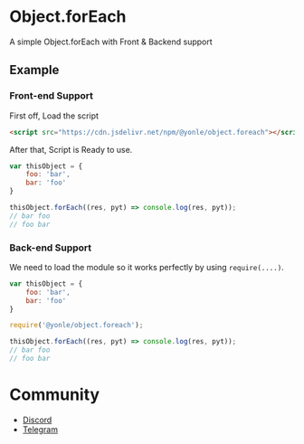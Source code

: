# Object.forEach
A simple Object.forEach with Front & Backend support

## Example
### Front-end Support

First off, Load the script

```html
<script src="https://cdn.jsdelivr.net/npm/@yonle/object.foreach"></script>
```

After that, Script is Ready to use.

```js
var thisObject = {
	foo: 'bar',
	bar: 'foo'
}

thisObject.forEach((res, pyt) => console.log(res, pyt));
// bar foo
// foo bar
```

### Back-end Support

We need to load the module so it works perfectly by using `require(....)`.

```js
var thisObject = {
	foo: 'bar',
	bar: 'foo'
}

require('@yonle/object.foreach');

thisObject.forEach((res, pyt) => console.log(res, pyt));
// bar foo
// foo bar
```

# Community
- [Discord](https://quickstream.yonle.repl.co/discord)
- [Telegram](https://t.me/yonlecoder)
